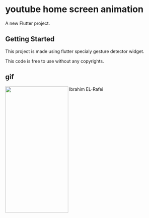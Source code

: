 # youtube home screen animation

A new Flutter project.

## Getting Started

This project is made using flutter specialy gesture detector widget.

This code is free to use without any copyrights.


## gif 

<a href="url"><img src="images/youttube-animation.gif" align="left" height="400" width="200" ></a>


Ibrahim EL-Rafei 
